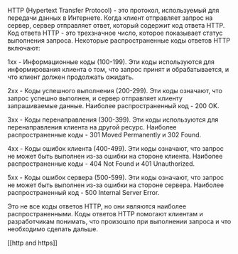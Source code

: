 HTTP (Hypertext Transfer Protocol) - это протокол, используемый для передачи данных в Интернете. Когда клиент отправляет запрос на сервер, сервер отправляет ответ, который содержит код ответа HTTP. Код ответа HTTP - это трехзначное число, которое показывает статус выполнения запроса. Некоторые распространенные коды ответов HTTP включают:

1xx - Информационные коды (100-199). Эти коды используются для информирования клиента о том, что запрос принят и обрабатывается, и что клиент должен продолжать ожидать.

2xx - Коды успешного выполнения (200-299). Эти коды означают, что запрос успешно выполнен, и сервер отправляет клиенту запрашиваемые данные. Наиболее распространенный код - 200 OK.

3xx - Коды перенаправления (300-399). Эти коды используются для перенаправления клиента на другой ресурс. Наиболее распространенные коды - 301 Moved Permanently и 302 Found.

4xx - Коды ошибок клиента (400-499). Эти коды означают, что запрос не может быть выполнен из-за ошибки на стороне клиента. Наиболее распространенные коды - 404 Not Found и 401 Unauthorized.

5xx - Коды ошибок сервера (500-599). Эти коды означают, что запрос не может быть выполнен из-за ошибки на стороне сервера. Наиболее распространенный код - 500 Internal Server Error.

Это не все коды ответов HTTP, но они являются наиболее распространенными. Коды ответов HTTP помогают клиентам и разработчикам понимать, что произошло при выполнении запроса и что необходимо сделать дальше.


[[http and https]]